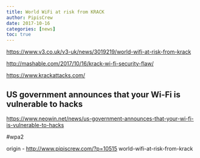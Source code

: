 ```yaml
---
title: World WiFi at risk from KRACK
author: PipisCrew
date: 2017-10-16
categories: [news]
toc: true
---
```


https://www.v3.co.uk/v3-uk/news/3019219/world-wifi-at-risk-from-krack

http://mashable.com/2017/10/16/krack-wi-fi-security-flaw/

https://www.krackattacks.com/

## US government announces that your Wi-Fi is vulnerable to hacks

https://www.neowin.net/news/us-government-announces-that-your-wi-fi-is-vulnerable-to-hacks

#wpa2

origin - http://www.pipiscrew.com/?p=10515 world-wifi-at-risk-from-krack
